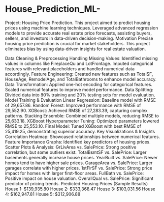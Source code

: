 # House_Prediction_ML-
Project: Housing Price Prediction. This project aimed to predict housing prices using machine learning techniques.
Leveraged advanced regression models to provide accurate real estate price forecasts, assisting buyers, sellers, and investors in data-driven decision-making.
Motivation
Precise housing price prediction is crucial for market stakeholders.
This project eliminates bias by using data-driven insights for real estate valuation.
 

Data Cleaning & Preprocessing
Handling Missing Values:
Identified missing values in columns like FireplaceQu and LotFrontage.
Imputed categorical features with relevant placeholders and handled numerical data accordingly.
Feature Engineering:
Created new features such as TotalSF, HouseAge, RemodelAge, and TotalBathrooms to enhance model accuracy.
Data Transformation:
Applied one-hot encoding for categorical features.
Scaled numerical features to improve model performance.
Data Splitting:
Divided data into 80% training and 20% testing sets for model evaluation.
Model Training & Evaluation
Linear Regression: Baseline model with RMSE of 29,657.86.
Random Forest: Improved performance with RMSE of 29,552.90.
XGBoost: Achieved RMSE of 27,283.39, capturing complex patterns.
Stacking Ensemble: Combined multiple models, reducing RMSE to 25,633.18.
XGBoost Hyperparameter Tuning: Optimized parameters lowered RMSE to 25,553.10.
Final Model: Tuned XGBoost with best RMSE of 25,419.25, demonstrating superior accuracy.
Key Visualizations & Insights
Correlation Heatmap: Showcased relationships between numerical features.
Feature Importance Graphs: Identified key predictors of housing prices.
Scatter Plots & Analysis:
GrLivArea vs. SalePrice: Strong positive correlation, but some outliers exist.
TotalBsmtSF vs. SalePrice: Larger basements generally increase house prices.
YearBuilt vs. SalePrice: Newer homes tend to have higher sale prices.
GarageArea vs. SalePrice: Larger garages correlate with higher prices.
1stFlrSF vs. SalePrice: Strong price impact for homes with larger first-floor areas.
FullBath vs. SalePrice: Positive impact on house valuation.
OverallQual vs. SalePrice: Significant predictor of pricing trends.
Predicted Housing Prices (Sample Results)
House 1: $139,935.80
House 2: $333,368.47
House 3: $103,031.56
House 4: $162,947.81
House 5: $312,906.88

